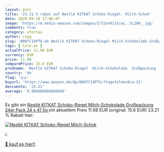 ```yaml
---
layout: post
title: '23.21 % rabat auf Nestlé KITKAT Schoko-Riegel  Milch-Schok'
date: 2020-09-10 17:06:07
image: 'https://m.media-amazon.com/images/I/51nvK1jCcwL._SL200_.jpg'
comments: true
category: ofertas
author: ring
slug: 'B007CI4PTU-de Nestlé KITKAT Schoko-Riegel Milch-Schokolade Großpackung...'
tags: [ tole.es ]
actualPrice: 11.98 EUR
currency: EUR
price: 11.98
comparePrice: 15.6 EUR
prodname: 'Nestlé KITKAT Schoko-Riegel  Milch-Schokolade  Großpackung  24er Pack  24 x 41 5g '
country: 'de'
flag: '🇩🇪'
buyurl: 'https://www.amazon.de/dp/B007CI4PTU/?tag=tolees0ca-21'
descuento: '23.21'
average: '9.986666666666668'
---
```


Es gibt ein [Nestlé KITKAT Schoko-Riegel  Milch-Schokolade  Großpackung  24er Pack  24 x 41 5g ](https://www.amazon.de/dp/B007CI4PTU/?tag=tolees0ca-21) mit aktuellem Preis 11.98 EUR (original: 15.6 EUR) 23.21 % Rabatt hier:

[![Nestlé KITKAT Schoko-Riegel  Milch-Schok](https://m.media-amazon.com/images/I/51nvK1jCcwL._SL200_.jpg)](https://www.amazon.de/dp/B007CI4PTU/?tag=tolees0ca-21)

ℹ️:


[🛒 kauf es hier!!](https://www.amazon.de/dp/B007CI4PTU/?tag=tolees0ca-21)

